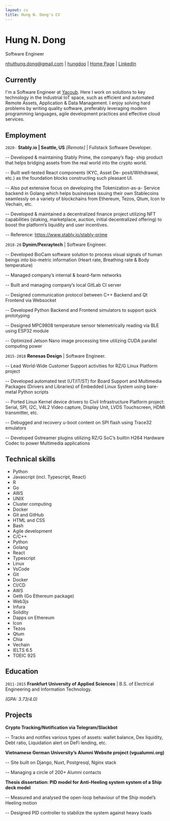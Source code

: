 ```yaml
---
layout: cv
title: Hung N. Dong's CV
---
```


# Hung N. Dong

Software Engineer

<div id="webaddress">
<a href="mailto:nhuthung.dong@gmail.com">nhuthung.dong@gmail.com</a>
|
<i class="fa fa-github"></i> <a href="https://github.com/hungdoo">hungdoo</a>
|
<i class="fa fa-home"></i> <a href="https://hdhabits.space">Home Page</a>
|
<i class="fa fa-linkedin"></i> <a href="https://www.linkedin.com/in/hungdoo/">LinkedIn</a>
</div>

## Currently

I'm a Software Engineer at [Yacoub](https://www.yacoub.de/). Here I work on solutions to key technology in the Industrial IoT space, such as efficient and automated Remote Assets, Application & Data Management. I enjoy solving hard problems by writing quality software, preferably leveraging modern programming languages, agile development practices and effective cloud services.

## Employment

`2020-`
**Stably.io | Seattle, US** *[Remote]* | Fullstack Software Developer.


-- Developed & maintaining Stably Prime, the company’s flag- ship product that helps bridging assets from the real world into the crypto world.

-- Built well-tested React components (KYC, Asset De- posit/Withdrawal, etc.) as the foundation blocks constructing such pleasant UI.

-- Also put extensive focus on developing the Tokenization-as-a- Service backend in Golang which helps businesses issuing their own Stablecoins seamlessly on a variety of blockchains from Ethereum, Tezos, Qtum, Icon to Vechain, etc.

-- Developed & maintained a decentralized finance project utilizing NFT capabilities (staking, marketplace, auction, initial decentralized offering) to boost the platform’s liquidity and user incentives.

-- Reference: https://www.stably.io/stably-prime

`2018-20`
**Dynim/Pexraytech** | Software Engineer.


-- Developed BioCam software solution to process visual signals of human beings into bio-metric information (Heart rate, Breathing rate & Body temperature)

-- Managed company’s internal & board-farm networks

-- Built and managing company’s local GitLab CI server

-- Designed communication protocol between C++ Backend and Qt Frontend via Websocket

-- Developed Python Backend and Frontend simulators to support quick prototyping

-- Designed MPC9808 temperature sensor telemetrically reading via BLE using ESP32 module

-- Optimized Jetson Nano image processing time utilizing CUDA parallel computing power

`2015-2018`
**Renesas Design** | Software Engineer.


-- Lead World-Wide Customer Support activities for RZ/G Linux Platform project

-- Developed automated test (UT/IT/ST) for Board Support and Multimedia Packages (Drivers and Libraries) of Embedded Linux System using bare-metal Python scripts

-- Ported Linux Kernel device drivers to Civil Infrastructure Platform project: Serial, SPI, I2C, V4L2 Video capture, Display Unit, LVDS Touchscreen, HDMI transmitter, etc.

-- Debugged and recovery u-boot content on SPI flash using Trace32 emulators

-- Developed Gstreamer plugins utilizing RZ/G SoC’s builtin H264 Hardware Codec to power Multimedia applications

## Technical skills

- Python
- Javascript (incl. Typescript, React)
- R
- Go
- AWS
- UNIX
- Cluster computing
- Docker
- Git and GitHub
- HTML and CSS
- Bash
- Agile development
- C/C++
- Python
- Golang
- React
- Typescript
- Linux
- VsCode
- Git
- Docker
- CI/CD
- AWS
- Geth (Go Ethereum package)
- Web3js
- Infura
- Solidity
- Dapps on Ethereum
- Icon
- Tezos
- Qtum
- Chia
- Vechain
- IELTS 6.5
- TOEIC 925

## Education

`2011-2015`
**Frankfurt University of Applied Sciences** | B.S. of Electrical Engineering and Information Technology.

*(GPA: 3.73/4.0)*

## Projects

**Crypto Tracking/Notification via Telegram/Slackbot**

-- Tracks and notifies various types of assets: wallet balance, Dex liquidity, Debt ratio, Liquidation alert on DeFi lending, etc.

**Vietnamese German University’s Alumni Website project (vgualumni.org)**

-- Site built on Django, Nuxt, Postgresql, Nginx stack

-- Managing a circle of 200+ Alumni contacts

**Thesis dissertation: PID model for Anti-Heeling system system of a Ship deck model**

-- Measured and analysed the open-loop behaviour of the Ship model’s Heeling motion

-- Designed PID controller to stabilize the system against heavy loads
